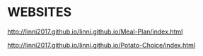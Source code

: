 # WEBSITES

http://linni2017.github.io/linni.github.io/Meal-Plan/index.html

http://linni2017.github.io/linni.github.io/Potato-Choice/index.html

